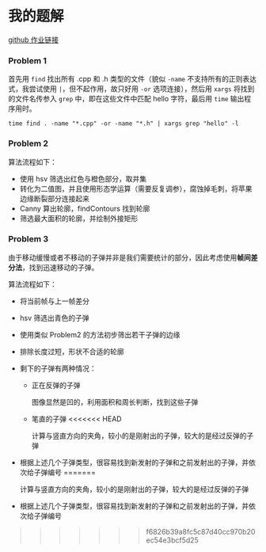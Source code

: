 # 我的题解

[github 作业链接](https://github.com/alfayoung/RMCV/tree/main/Homework1)

### Problem 1

首先用 `find` 找出所有 .cpp 和 .h 类型的文件（貌似 `-name` 不支持所有的正则表达式，我尝试使用 `|`，但不起作用，故只好用 `-or` 选项连接），然后用 `xargs` 将找到的文件名传参入 `grep` 中，即在这些文件中匹配 hello 字符，最后用 `time` 输出程序用时。

```shell
time find . -name "*.cpp" -or -name "*.h" | xargs grep "hello" -l
```

### Problem 2

算法流程如下：

* 使用 hsv 筛选出红色与橙色部分，取并集
* 转化为二值图，并且使用形态学运算（需要反复调参），腐蚀掉毛刺，将苹果边缘断裂部分连接起来
* Canny 算出轮廓，findContours 找到轮廓
* 筛选最大面积的轮廓，并绘制外接矩形

### Problem 3

由于移动缓慢或者不移动的子弹并非是我们需要统计的部分，因此考虑使用**帧间差分法**，找到迅速移动的子弹。

算法流程如下：

* 将当前帧与上一帧差分

* hsv 筛选出青色的子弹

* 使用类似 Problem2 的方法初步筛出若干子弹的边缘

* 排除长度过短，形状不合适的轮廓

* 剩下的子弹有两种情况：

  * 正在反弹的子弹

    图像显然是凹的，利用面积和周长判断，找到这些子弹

  * 笔直的子弹
<<<<<<< HEAD
  
    计算与竖直方向的夹角，较小的是刚射出的子弹，较大的是经过反弹的子弹

* 根据上述几个子弹类型，很容易找到新发射的子弹和之前发射出的子弹，并依次给子弹编号
=======
    
    计算与竖直方向的夹角，较小的是刚射出的子弹，较大的是经过反弹的子弹

* 根据上述几个子弹类型，很容易找到新发射的子弹和之前发射出的子弹，并依次给子弹编号
>>>>>>> f6826b39a8fc5c87d40cc970b20ec54e3bcf5d25
